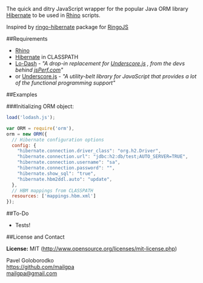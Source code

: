 The quick and ditry JavaScript wrapper for the popular Java ORM library [Hibernate] to be used in [Rhino] scripts.

Inspired by [ringo-hibernate](https://github.com/robi42/ringo-hibernate) package for [RingoJS](http://ringojs.org/)

##Requirements

* [Rhino]
* [Hibernate] in CLASSPATH
* [Lo-Dash](http://lodash.com/) - *"A drop-in replacement for [Underscore.js] , from the devs behind [jsPerf.com](http://jsPerf.com/)"*
* or [Underscore.js](http://underscorejs.org/) - *"A utility-belt library for JavaScript that provides a lot of the functional programming support"*


##Examples

###Initializing ORM object:

```javascript
load('lodash.js');

var ORM = require('orm'),
orm = new ORM({
  // Hibernate configuration options
  config: {
    "hibernate.connection.driver_class": "org.h2.Driver",
    "hibernate.connection.url": "jdbc:h2:db/test;AUTO_SERVER=TRUE",
    "hibernate.connection.username": "sa",
    "hibernate.connection.password": "",
    "hibernate.show_sql": "true",
    "hibernate.hbm2ddl.auto": "update",
  },
  // HBM mappings from CLASSPATH
  resources: ['mappings.hbm.xml']
});
```

##To-Do

* Tests!

##License and Contact

**License:** MIT (http://www.opensource.org/licenses/mit-license.php)

Pavel Goloborodko<br>
https://github.com/mailgpa<br>
mailgpa@gmail.com

  [Rhino]: https://developer.mozilla.org/en-US/docs/Rhino
  [Hibernate]: http://hibernate.org/
  [Underscore.js]: http://underscorejs.org/